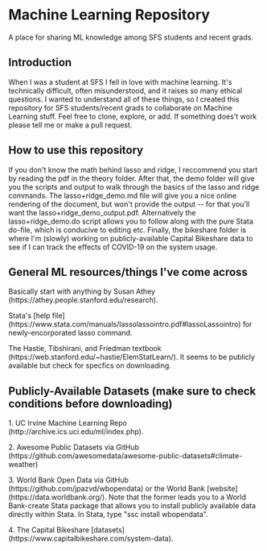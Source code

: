 # Machine Learning Repository
A place for sharing ML knowledge among SFS students and recent grads.

## Introduction
When I was a student at SFS I fell in love with machine learning.  It's technically difficult, often misunderstood, and it raises so many ethical questions. I wanted to understand all of these things, so I created this repository for SFS students/recent grads to collaborate on Machine Learning stuff. Feel free to clone, explore, or add. If something does't work please tell me or make a pull request.

## How to use this repository
If you don't know the math behind lasso and ridge, I reccommend you start by reading the pdf in the theory folder. After that, the demo folder will give you the scripts and output to walk through the basics of the lasso and ridge commands. The lasso+ridge_demo.md file will give you a nice online rendering of the document, but won't provide the output -- for that you'll want the lasso+ridge_demo_output.pdf. Alternatively the lasso+ridge_demo.do script allows you to follow along with the pure Stata do-file, which is conducive to editing etc. Finally, the bikeshare folder is where I'm (slowly) working on publicly-available Capital Bikeshare data to see if I can track the effects of COVID-19 on the system usage. 

## General ML resources/things I've come across
<p>Basically start with anything by Susan Athey (https://athey.people.stanford.edu/research).
<p>Stata's [help file](https://www.stata.com/manuals/lassolassointro.pdf#lassoLassointro) for newly-encorporated lasso command.
<p>The Hastie, Tibshirani, and Friedman textbook (https://web.stanford.edu/~hastie/ElemStatLearn/). It seems to be publicly available but check for specfics on downloading.

## Publicly-Available Datasets (make sure to check conditions before downloading)
<p>1. UC Irvine Machine Learning Repo (http://archive.ics.uci.edu/ml/index.php).
<p>2. Awesome Public Datasets via GitHub (https://github.com/awesomedata/awesome-public-datasets#climate-weather)
<p>3. World Bank Open Data via GitHub (https://github.com/jpazvd/wbopendata) or the World Bank [website](https://data.worldbank.org/). Note that the former leads you to a World Bank-create Stata package that allows you to install publicly available data directly within Stata. In Stata, type "ssc install wbopendata".
<p>4. The Capital Bikeshare [datasets](https://www.capitalbikeshare.com/system-data).
